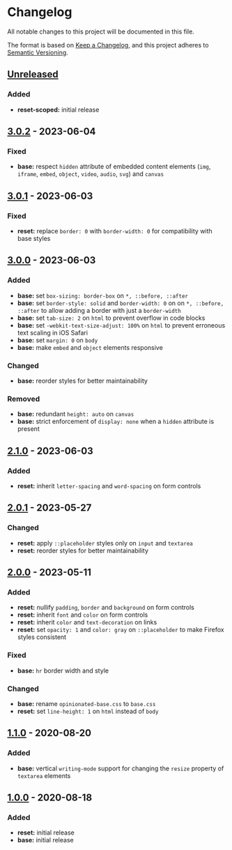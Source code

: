 # Changelog

All notable changes to this project will be documented in this file.

The format is based on [Keep a Changelog](https://keepachangelog.com/en/1.1.0/),
and this project adheres to [Semantic Versioning](https://semver.org/spec/v2.0.0.html).

## [Unreleased]

### Added

- **reset-scoped:** initial release

## [3.0.2] - 2023-06-04

### Fixed

- **base:** respect `hidden` attribute of embedded content elements (`img`, `iframe`, `embed`, `object`, `video`, `audio`, `svg`) and `canvas`

## [3.0.1] - 2023-06-03

### Fixed

- **reset:** replace `border: 0` with `border-width: 0` for compatibility with base styles

## [3.0.0] - 2023-06-03

### Added

- **base:** set `box-sizing: border-box` on `*, ::before, ::after`
- **base:** set `border-style: solid` and `border-width: 0` on on `*, ::before, ::after` to allow adding a border with just a `border-width`
- **base:** set `tab-size: 2` on `html` to prevent overflow in code blocks
- **base:** set `-webkit-text-size-adjust: 100%` on `html` to prevent erroneous text scaling in iOS Safari
- **base:** set `margin: 0` on `body`
- **base:** make `embed` and `object` elements responsive

### Changed

- **base:** reorder styles for better maintainability

### Removed

- **base:** redundant `height: auto` on `canvas`
- **base:** strict enforcement of `display: none` when a `hidden` attribute is present

## [2.1.0] - 2023-06-03

### Added

- **reset:** inherit `letter-spacing` and `word-spacing` on form controls

## [2.0.1] - 2023-05-27

### Changed

- **reset:** apply `::placeholder` styles only on `input` and `textarea`
- **reset:** reorder styles for better maintainability

## [2.0.0] - 2023-05-11

### Added

- **reset:** nullify `padding`, `border` and `background` on form controls
- **reset:** inherit `font` and `color` on form controls
- **reset:** inherit `color` and `text-decoration` on links
- **reset:** set `opacity: 1` and `color: gray` on `::placeholder` to make Firefox styles consistent

### Fixed

- **base:** `hr` border width and style

### Changed

- **base:** rename `opinionated-base.css` to `base.css`
- **reset:** set `line-height: 1` on `html` instead of `body`

## [1.1.0] - 2020-08-20

### Added

- **base:** vertical `writing-mode` support for changing the `resize` property of `textarea` elements

## [1.0.0] - 2020-08-18

### Added

- **reset:** initial release
- **base:** initial release

[unreleased]: https://github.com/kripod/css-homogenizer/compare/v3.0.2...HEAD
[3.0.2]: https://github.com/kripod/css-homogenizer/compare/v3.0.1...v3.0.2
[3.0.1]: https://github.com/kripod/css-homogenizer/compare/v3.0.0...v3.0.1
[3.0.0]: https://github.com/kripod/css-homogenizer/compare/v2.1.0...v3.0.0
[2.1.0]: https://github.com/kripod/css-homogenizer/compare/v2.0.1...v2.1.0
[2.0.1]: https://github.com/kripod/css-homogenizer/compare/v2.0.0...v2.0.1
[2.0.0]: https://github.com/kripod/css-homogenizer/compare/v1.1.0...v2.0.0
[1.1.0]: https://github.com/kripod/css-homogenizer/compare/v1.0.0...v1.1.0
[1.0.0]: https://github.com/kripod/css-homogenizer/releases/tag/v1.0.0
